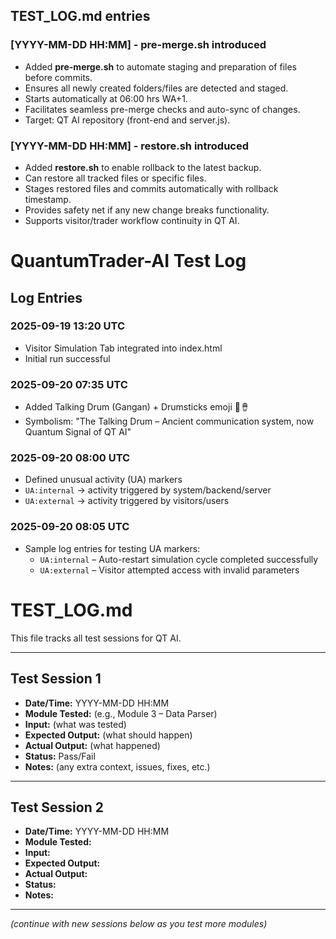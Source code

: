 ## TEST_LOG.md entries

### [YYYY-MM-DD HH:MM] - pre-merge.sh introduced
- Added **pre-merge.sh** to automate staging and preparation of files before commits.
- Ensures all newly created folders/files are detected and staged.
- Starts automatically at 06:00 hrs WA+1.
- Facilitates seamless pre-merge checks and auto-sync of changes.
- Target: QT AI repository (front-end and server.js).

### [YYYY-MM-DD HH:MM] - restore.sh introduced
- Added **restore.sh** to enable rollback to the latest backup.
- Can restore all tracked files or specific files.
- Stages restored files and commits automatically with rollback timestamp.
- Provides safety net if any new change breaks functionality.
- Supports visitor/trader workflow continuity in QT AI.

# QuantumTrader-AI Test Log

## Log Entries

### 2025-09-19 13:20 UTC
- Visitor Simulation Tab integrated into index.html
- Initial run successful

### 2025-09-20 07:35 UTC
- Added Talking Drum (Gangan) + Drumsticks emoji 🥁🪘
- Symbolism: "The Talking Drum – Ancient communication system, now Quantum Signal of QT AI"

### 2025-09-20 08:00 UTC
- Defined unusual activity (UA) markers  
- `UA:internal` → activity triggered by system/backend/server  
- `UA:external` → activity triggered by visitors/users

### 2025-09-20 08:05 UTC
- Sample log entries for testing UA markers:  
  - `UA:internal` – Auto-restart simulation cycle completed successfully  
  - `UA:external` – Visitor attempted access with invalid parameters
 
 # TEST_LOG.md

This file tracks all test sessions for QT AI.

---

## Test Session 1
- **Date/Time:** YYYY-MM-DD HH:MM
- **Module Tested:** (e.g., Module 3 – Data Parser)
- **Input:** (what was tested)
- **Expected Output:** (what should happen)
- **Actual Output:** (what happened)
- **Status:** Pass/Fail
- **Notes:** (any extra context, issues, fixes, etc.)

---

## Test Session 2
- **Date/Time:** YYYY-MM-DD HH:MM
- **Module Tested:** 
- **Input:** 
- **Expected Output:** 
- **Actual Output:** 
- **Status:** 
- **Notes:** 

---

*(continue with new sessions below as you test more modules)*
